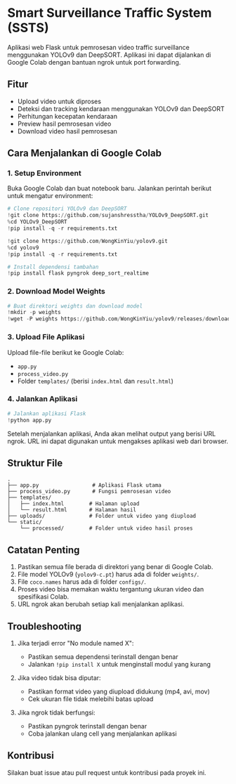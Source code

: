 # Smart Surveillance Traffic System (SSTS)

Aplikasi web Flask untuk pemrosesan video traffic surveillance menggunakan YOLOv9 dan DeepSORT. Aplikasi ini dapat dijalankan di Google Colab dengan bantuan ngrok untuk port forwarding.

## Fitur

- Upload video untuk diproses
- Deteksi dan tracking kendaraan menggunakan YOLOv9 dan DeepSORT
- Perhitungan kecepatan kendaraan
- Preview hasil pemrosesan video
- Download video hasil pemrosesan

## Cara Menjalankan di Google Colab

### 1. Setup Environment

Buka Google Colab dan buat notebook baru. Jalankan perintah berikut untuk mengatur environment:

```python
# Clone repositori YOLOv9 dan DeepSORT
!git clone https://github.com/sujanshresstha/YOLOv9_DeepSORT.git
%cd YOLOv9_DeepSORT
!pip install -q -r requirements.txt

!git clone https://github.com/WongKinYiu/yolov9.git
%cd yolov9
!pip install -q -r requirements.txt

# Install dependensi tambahan
!pip install flask pyngrok deep_sort_realtime
```

### 2. Download Model Weights

```python
# Buat direktori weights dan download model
!mkdir -p weights
!wget -P weights https://github.com/WongKinYiu/yolov9/releases/download/v0.1/yolov9-c.pt
```

### 3. Upload File Aplikasi

Upload file-file berikut ke Google Colab:
- `app.py`
- `process_video.py`
- Folder `templates/` (berisi `index.html` dan `result.html`)

### 4. Jalankan Aplikasi

```python
# Jalankan aplikasi Flask
!python app.py
```

Setelah menjalankan aplikasi, Anda akan melihat output yang berisi URL ngrok. URL ini dapat digunakan untuk mengakses aplikasi web dari browser.

## Struktur File

```
.
├── app.py                 # Aplikasi Flask utama
├── process_video.py       # Fungsi pemrosesan video
├── templates/
│   ├── index.html        # Halaman upload
│   └── result.html       # Halaman hasil
├── uploads/              # Folder untuk video yang diupload
└── static/
    └── processed/        # Folder untuk video hasil proses
```

## Catatan Penting

1. Pastikan semua file berada di direktori yang benar di Google Colab.
2. File model YOLOv9 (`yolov9-c.pt`) harus ada di folder `weights/`.
3. File `coco.names` harus ada di folder `configs/`.
4. Proses video bisa memakan waktu tergantung ukuran video dan spesifikasi Colab.
5. URL ngrok akan berubah setiap kali menjalankan aplikasi.

## Troubleshooting

1. Jika terjadi error "No module named X":
   - Pastikan semua dependensi terinstall dengan benar
   - Jalankan `!pip install X` untuk menginstall modul yang kurang

2. Jika video tidak bisa diputar:
   - Pastikan format video yang diupload didukung (mp4, avi, mov)
   - Cek ukuran file tidak melebihi batas upload

3. Jika ngrok tidak berfungsi:
   - Pastikan pyngrok terinstall dengan benar
   - Coba jalankan ulang cell yang menjalankan aplikasi

## Kontribusi

Silakan buat issue atau pull request untuk kontribusi pada proyek ini. 